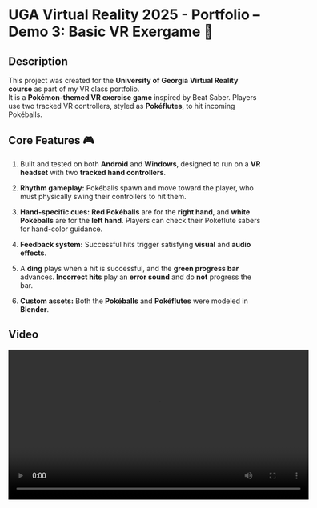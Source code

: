 # UGA Virtual Reality 2025 - Portfolio – Demo 3: Basic VR Exergame 🎯

## Description
This project was created for the **University of Georgia Virtual Reality course** as part of my VR class portfolio.  
It is a **Pokémon-themed VR exercise game** inspired by Beat Saber. Players use two tracked VR controllers, styled as **Pokéflutes**, to hit incoming Pokéballs.

## Core Features 🎮
1. Built and tested on both **Android** and **Windows**, designed to run on a **VR headset** with two **tracked hand controllers**.  

2. **Rhythm gameplay:** Pokéballs spawn and move toward the player, who must physically swing their controllers to hit them.  

3. **Hand-specific cues:** **Red Pokéballs** are for the **right hand**, and **white Pokéballs** are for the **left hand**. Players can check their Pokéflute sabers for hand-color guidance.  

4. **Feedback system:** Successful hits trigger satisfying **visual** and **audio effects**.  

5. A **ding** plays when a hit is successful, and the **green progress bar** advances. **Incorrect hits** play an **error sound** and do **not** progress the bar.  

6. **Custom assets:** Both the **Pokéballs** and **Pokéflutes** were modeled in **Blender**.  

## Video
<video src="Demonstrations/Demo3.mov" controls width="600"></video>


